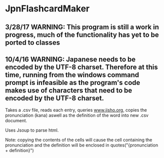 # JpnFlashcardMaker

## 3/28/17 WARNING: This program is still a work in progress, much of the functionality has yet to be ported to classes

## 10/4/16 WARNING: Japanese needs to be encoded by the UTF-8 charset. Therefore at this time, running from the windows command prompt is infeasible as the program's code makes use of characters that need to be encoded by the UTF-8 charset.

Takes a .csv file, reads each entry, queries www.jisho.org, copies the pronunciation (kana) aswell as the definition of the word into new .csv document.

Uses Jsoup to parse html.

Note: copying the contents of the cells will cause the cell containing the pronunciation and the definition will be enclosed in quotes("{pronunciation + definition}")

